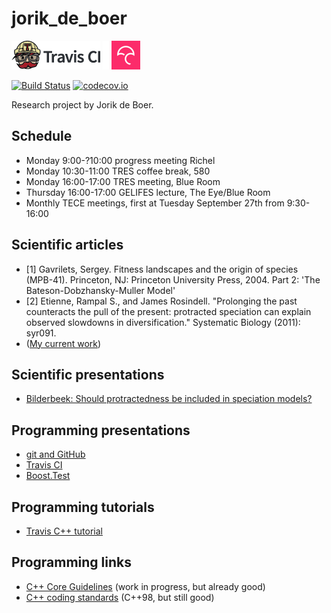 # jorik_de_boer

[![Travis CI logo](TravisCI.png)](https://travis-ci.org)
![Whitespace](Whitespace.png)
[![Codecov logo](Codecov.png)](https://www.codecov.io)

[![Build Status](https://travis-ci.org/richelbilderbeek/jorik_de_boer.svg?branch=master)](https://travis-ci.org/richelbilderbeek/jorik_de_boer)
[![codecov.io](https://codecov.io/github/richelbilderbeek/jorik_de_boer/coverage.svg?branch=master)](https://codecov.io/github/richelbilderbeek/jorik_de_boer?branch=master)

Research project by Jorik de Boer.

## Schedule

 * Monday 9:00-?10:00 progress meeting Richel
 * Monday 10:30-11:00 TRES coffee break, 580
 * Monday 16:00-17:00 TRES meeting, Blue Room
 * Thursday 16:00-17:00 GELIFES lecture, The Eye/Blue Room
 * Monthly TECE meetings, first at Tuesday September 27th from 9:30-16:00

## Scientific articles 

 * [1] Gavrilets, Sergey. Fitness landscapes and the origin of species (MPB-41). Princeton, NJ: Princeton University Press, 2004. Part 2: 'The Bateson-Dobzhansky-Muller Model'
 * [2] Etienne, Rampal S., and James Rosindell. "Prolonging the past counteracts the pull of the present: protracted speciation can explain observed slowdowns in diversification." Systematic Biology (2011): syr091.
 * ([My current work](https://github.com/richelbilderbeek/Cer2016/blob/master/doc/Cer2016.pdf))

## Scientific presentations

 * [Bilderbeek: Should protractedness be included in speciation models?](https://github.com/richelbilderbeek/Science/blob/master/Bilderbeek20151123TresMeeting/20151123TresMeeting.pdf)

## Programming presentations

 * [git and GitHub](https://github.com/richelbilderbeek/CppPresentations/blob/master/Git.pdf)
 * [Travis CI](https://github.com/richelbilderbeek/CppPresentations/blob/master/Travis.pdf)
 * [Boost.Test](https://github.com/richelbilderbeek/CppPresentations/blob/master/BoostTest.pdf)

## Programming tutorials

 * [Travis C++ tutorial](https://github.com/richelbilderbeek/travis_cpp_tutorial/blob/master/travis_cpp_tutorial.pdf)

## Programming links

 * [C++ Core Guidelines](https://github.com/isocpp/CppCoreGuidelines) (work in progress, but already good)
 * [C++ coding standards](http://www.gotw.ca/publications/c++cs.htm) (C++98, but still good)
